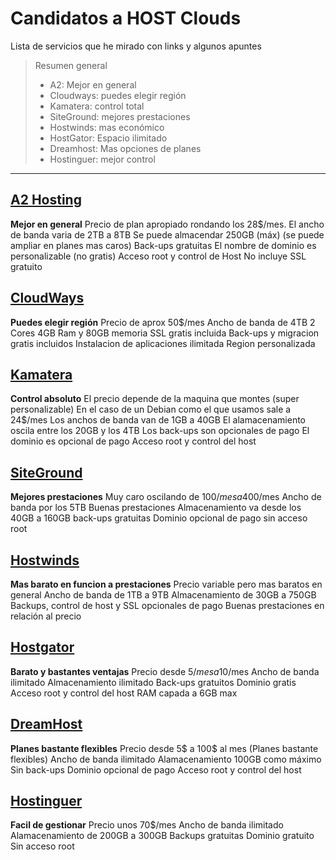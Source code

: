 # Candidatos a HOST Clouds

Lista de servicios que he mirado con links y algunos apuntes
> Resumen general
> - A2: Mejor en general
> - Cloudways: puedes elegir región
> - Kamatera: control total
> - SiteGround: mejores prestaciones
> - Hostwinds: mas económico
> - HostGator: Espacio ilimitado
> - Dreamhost: Mas opciones de planes
> - Hostinguer: mejor control

***

## [A2 Hosting](https://www.a2hosting.com/)

**Mejor en general**
Precio de plan apropiado rondando los 28$/mes.
El ancho de banda varia de 2TB a 8TB
Se puede almacendar 250GB (máx) (se puede ampliar en planes mas caros)
Back-ups gratuitas
El nombre de dominio es personalizable (no gratis)
Acceso root y control de Host
No incluye SSL gratuito

## [CloudWays](https://www.cloudways.com/en/)

**Puedes elegir región**
Precio de aprox 50$/mes
Ancho de banda de 4TB
2 Cores 4GB Ram y 80GB memoria
SSL gratis incluida
Back-ups y migracion gratis incluidos
Instalacion de aplicaciones ilimitada
Region personalizada

## [Kamatera](https://www.kamatera.com/express/compute/?tcampaign=35309_378711&bta=35309&nci=5344)

**Control absoluto**
El precio depende de la maquina que montes (super personalizable)
En el caso de un Debian como el que usamos sale a 24$/mes
Los anchos de banda van de 1GB a 40GB
El alamacenamiento oscila entre los 20GB y los 4TB
Los back-ups son opcionales de pago
El dominio es opcional de pago
Acceso root y control del host

## [SiteGround](https://www.websitebuilderexpert.com/go/siteground-homebestcloud?source_uuid=fca58345-42b7-4784-989d-c6af6016c7d9)

**Mejores prestaciones**
Muy caro oscilando de 100$/mes a 400$/mes
Ancho de banda por los 5TB
Buenas prestaciones
Almacenamiento va desde los 40GB a 160GB
back-ups gratuitas
Dominio opcional de pago
sin acceso root

## [Hostwinds](https://www.hostwinds.com/cloud/cloud-servers)

**Mas barato en funcion a prestaciones**
Precio variable pero mas baratos en general
Ancho de banda de 1TB a 9TB
Almacenamiento de 30GB a 750GB
Backups, control de host y SSL opcionales de pago
Buenas prestaciones en relación al precio

## [Hostgator](https://www.websitebuilderexpert.com/go/hostgator-webhosting-cloudhosting?source_uuid=fca58345-42b7-4784-989d-c6af6016c7d9)

**Barato y bastantes ventajas**
Precio desde 5$/mes a 10$/mes
Ancho de banda ilimitado
Almacenamiento ilimitado
Back-ups gratuitos
Dominio gratis
Acceso root y control del host
RAM capada a 6GB max

## [DreamHost](https://www.dreamhost.com/)

**Planes bastante flexibles**
Precio desde 5$ a 100$ al mes (Planes bastante flexibles)
Ancho de banda ilimitado
Alamacenamiento 100GB como máximo
Sin back-ups
Dominio opcional de pago
Acceso root y control del host

## [Hostinguer](https://www.hostinger.es/?utm_medium=affiliate&utm_source=aff26131&utm_campaign=206&session=102de08db67ee989590560147f41f3)

**Facil de gestionar**
Precio unos 70$/mes
Ancho de banda ilimitado
Alamacenamiento de 200GB a 300GB
Backups gratuitas
Dominio gratuito
Sin acceso root